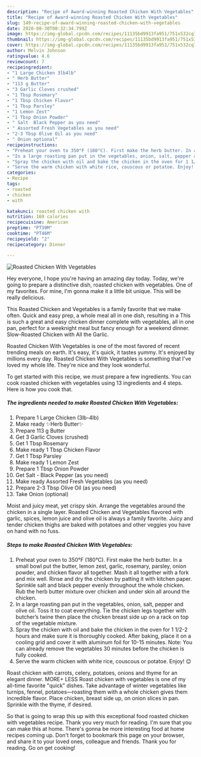 ```yaml
---
description: "Recipe of Award-winning Roasted Chicken With Vegetables"
title: "Recipe of Award-winning Roasted Chicken With Vegetables"
slug: 149-recipe-of-award-winning-roasted-chicken-with-vegetables
date: 2020-08-30T00:32:34.799Z
image: https://img-global.cpcdn.com/recipes/11135bd9913fa951/751x532cq70/roasted-chicken-with-vegetables-recipe-main-photo.jpg
thumbnail: https://img-global.cpcdn.com/recipes/11135bd9913fa951/751x532cq70/roasted-chicken-with-vegetables-recipe-main-photo.jpg
cover: https://img-global.cpcdn.com/recipes/11135bd9913fa951/751x532cq70/roasted-chicken-with-vegetables-recipe-main-photo.jpg
author: Melvin Johnson
ratingvalue: 4.6
reviewcount: 7
recipeingredient:
- "1 Large Chicken 3lb4lb"
- " Herb Butter"
- "113 g Butter"
- "3 Garlic Cloves crushed"
- "1 Tbsp Rosemary"
- "1 Tbsp Chicken Flavor"
- "1 Tbsp Parsley"
- "1 Lemon Zest"
- "1 Tbsp Onion Powder"
- " Salt  Black Pepper as you need"
- " Assorted Fresh Vegetables as you need"
- "2-3 Tbsp Olive Oil as you need"
- " Onion optional"
recipeinstructions:
- "Preheat your oven to 350°F (180°C). First make the herb butter. In a small bowl put the butter, lemon zest, garlic, rosemary, parsley, onion powder, and chicken flavor all together. Mash it all together with a fork and mix well. Rinse and dry the chicken by patting it with kitchen paper. Sprinkle salt and black pepper evenly throughout the whole chicken. Rub the herb butter mixture over chicken and under skin all around the chicken."
- "In a large roasting pan put in the vegetables, onion, salt, pepper and olive oil. Toss it to coat everything. Tie the chicken legs together with butcher’s twine then place the chicken breast side up on a rack on top of the vegetable mixture."
- "Spray the chicken with oil and bake the chicken in the oven for 1 1/2-2 hours and make sure it is thoroughly cooked. After baking, place it on a cooling grid and cover it with aluminum foil for 10-15 minutes. Note: You can already remove the vegetables 30 minutes before the chicken is fully cooked."
- "Serve the warm chicken with white rice, couscous or potatoe. Enjoy! 😉"
categories:
- Recipe
tags:
- roasted
- chicken
- with

katakunci: roasted chicken with 
nutrition: 169 calories
recipecuisine: American
preptime: "PT39M"
cooktime: "PT46M"
recipeyield: "2"
recipecategory: Dinner

---
```



![Roasted Chicken With Vegetables](https://img-global.cpcdn.com/recipes/11135bd9913fa951/751x532cq70/roasted-chicken-with-vegetables-recipe-main-photo.jpg)

Hey everyone, I hope you're having an amazing day today. Today, we're going to prepare a distinctive dish, roasted chicken with vegetables. One of my favorites. For mine, I'm gonna make it a little bit unique. This will be really delicious.

This Roasted Chicken and Vegetables is a family favorite that we make often. Quick and easy prep, a whole meal all in one dish, resulting in a This is such a great and easy chicken dinner complete with vegetables, all in one pan, perfect for a weeknight meal but fancy enough for a weekend dinner. Slow-Roasted Chicken with All the Garlic.

Roasted Chicken With Vegetables is one of the most favored of recent trending meals on earth. It's easy, it's quick, it tastes yummy. It's enjoyed by millions every day. Roasted Chicken With Vegetables is something that I've loved my whole life. They're nice and they look wonderful.


To get started with this recipe, we must prepare a few ingredients. You can cook roasted chicken with vegetables using 13 ingredients and 4 steps. Here is how you cook that.

<!--inarticleads1-->

##### The ingredients needed to make Roasted Chicken With Vegetables:

1. Prepare 1 Large Chicken (3lb-4lb)
1. Make ready  ✨Herb Butter✨
1. Prepare 113 g Butter
1. Get 3 Garlic Cloves (crushed)
1. Get 1 Tbsp Rosemary
1. Make ready 1 Tbsp Chicken Flavor
1. Get 1 Tbsp Parsley
1. Make ready 1 Lemon Zest
1. Prepare 1 Tbsp Onion Powder
1. Get  Salt - Black Pepper (as you need)
1. Make ready  Assorted Fresh Vegetables (as you need)
1. Prepare 2-3 Tbsp Olive Oil (as you need)
1. Take  Onion (optional)


Moist and juicy meat, yet crispy skin. Arrange the vegetables around the chicken in a single layer. Roasted Chicken and Vegetables flavored with garlic, spices, lemon juice and olive oil is always a family favorite. Juicy and tender chicken thighs are baked with potatoes and other veggies you have on hand with no fuss. 

<!--inarticleads2-->

##### Steps to make Roasted Chicken With Vegetables:

1. Preheat your oven to 350°F (180°C). First make the herb butter. In a small bowl put the butter, lemon zest, garlic, rosemary, parsley, onion powder, and chicken flavor all together. Mash it all together with a fork and mix well. Rinse and dry the chicken by patting it with kitchen paper. Sprinkle salt and black pepper evenly throughout the whole chicken. Rub the herb butter mixture over chicken and under skin all around the chicken.
1. In a large roasting pan put in the vegetables, onion, salt, pepper and olive oil. Toss it to coat everything. Tie the chicken legs together with butcher’s twine then place the chicken breast side up on a rack on top of the vegetable mixture.
1. Spray the chicken with oil and bake the chicken in the oven for 1 1/2-2 hours and make sure it is thoroughly cooked. After baking, place it on a cooling grid and cover it with aluminum foil for 10-15 minutes. Note: You can already remove the vegetables 30 minutes before the chicken is fully cooked.
1. Serve the warm chicken with white rice, couscous or potatoe. Enjoy! 😉


Roast chicken with carrots, celery, potatoes, onions and thyme for an elegant dinner. MORE+ LESS Roast chicken with vegetables is one of my all-time favorite &#34;quick&#34; dishes. Take advantage of winter vegetables like turnips, fennel, potatoes—roasting them with a whole chicken gives them incredible flavor. Place chicken, breast side up, on onion slices in pan. Sprinkle with the thyme, if desired. 

So that is going to wrap this up with this exceptional food roasted chicken with vegetables recipe. Thank you very much for reading. I'm sure that you can make this at home. There's gonna be more interesting food at home recipes coming up. Don't forget to bookmark this page on your browser, and share it to your loved ones, colleague and friends. Thank you for reading. Go on get cooking!
